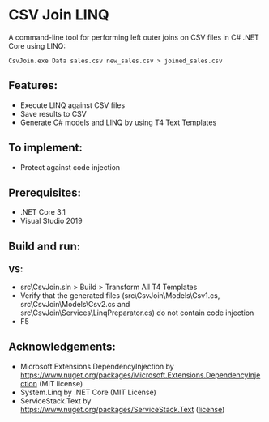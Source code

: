 # CSV Join LINQ
A command-line tool for performing left outer joins on CSV files in C# .NET Core using LINQ:
```
CsvJoin.exe Data sales.csv new_sales.csv > joined_sales.csv
```

## Features:
- Execute LINQ against CSV files
- Save results to CSV
- Generate C# models and LINQ by using T4 Text Templates

## To implement:
- Protect against code injection

## Prerequisites:
- .NET Core 3.1
- Visual Studio 2019

## Build and run:
### VS:
- src\CsvJoin.sln > Build > Transform All T4 Templates
- Verify that the generated files (src\CsvJoin\Models\Csv1.cs, src\CsvJoin\Models\Csv2.cs and src\CsvJoin\Services\LinqPreparator.cs) do not contain code injection
- F5

## Acknowledgements:
- Microsoft.Extensions.DependencyInjection by https://www.nuget.org/packages/Microsoft.Extensions.DependencyInjection (MIT license)
- System.Linq by .NET Core (MIT License)
- ServiceStack.Text by https://www.nuget.org/packages/ServiceStack.Text ([license](https://github.com/ServiceStack/ServiceStack.Text/blob/master/license.txt))

